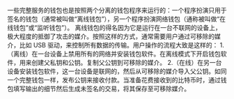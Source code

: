 一些完整服务的钱包也是按照两个分离的钱包程序来运行的：一个程序扮演只用于签名的钱包（通常被叫做“离线钱包”），另一个程序扮演网络钱包（通称被叫做“在线钱包”或“监听钱包”）。
离线钱包的得名因为它是运行在一台不联网的设备上，极大程度的抵御了攻击的媒介。按照这样的方式，通常需要用户通过可移除的媒介，比如 USB 驱动，来控制所有数据的传输。用户操作的流程大致是这样的：
1.（离线）在一台设备上禁用所有的网络并安装钱包软件。在离线模式下开启钱包软件，用来创建父私钥和公钥。复制父公钥到可移除的媒介。
2.（在线）在另一台设备安装钱包软件，这一台设备是联网的，然后从可移除的媒介导入父公钥。如同一个完整钱包一样，发布公钥来接收付款。当准备花费接收到的比特币时，通过钱包填写输出的细节然后生成未签名的交易，将其保存至可移除媒介。
